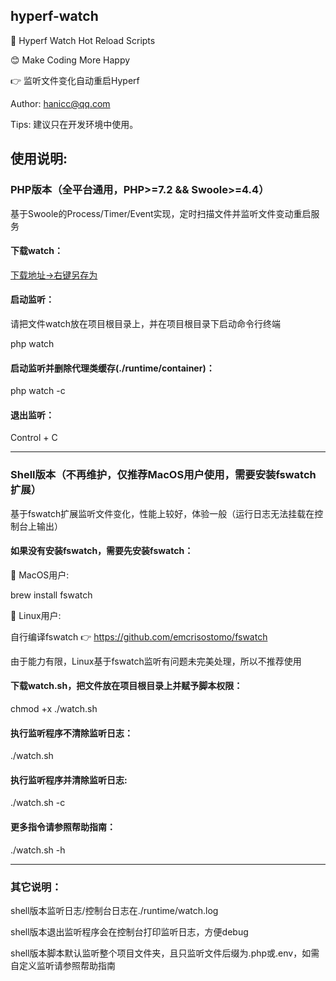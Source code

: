 ## hyperf-watch

🚀 Hyperf Watch Hot Reload Scripts

😊 Make Coding More Happy

👉 监听文件变化自动重启Hyperf

Author: hanicc@qq.com

Tips: 建议只在开发环境中使用。

## 使用说明:

### PHP版本（全平台通用，PHP>=7.2 && Swoole>=4.4）

基于Swoole的Process/Timer/Event实现，定时扫描文件并监听文件变动重启服务

#### 下载watch：

[下载地址->右键另存为](https://github.com/ha-ni-cc/hyperf-watch/raw/master/watch)

#### 启动监听：

请把文件watch放在项目根目录上，并在项目根目录下启动命令行终端

php watch

#### 启动监听并删除代理类缓存(./runtime/container)：

php watch -c

#### 退出监听：

Control + C

***

### Shell版本（不再维护，仅推荐MacOS用户使用，需要安装fswatch扩展）

基于fswatch扩展监听文件变化，性能上较好，体验一般（运行日志无法挂载在控制台上输出）

#### 如果没有安装fswatch，需要先安装fswatch：

🍎 MacOS用户:

brew install fswatch

🤖 Linux用户: 

自行编译fswatch 👉 https://github.com/emcrisostomo/fswatch

由于能力有限，Linux基于fswatch监听有问题未完美处理，所以不推荐使用

#### 下载watch.sh，把文件放在项目根目录上并赋予脚本权限：

chmod +x ./watch.sh

#### 执行监听程序不清除监听日志：

./watch.sh

#### 执行监听程序并清除监听日志:

./watch.sh -c

#### 更多指令请参照帮助指南：

./watch.sh -h

***

### 其它说明：

shell版本监听日志/控制台日志在./runtime/watch.log

shell版本退出监听程序会在控制台打印监听日志，方便debug

shell版本脚本默认监听整个项目文件夹，且只监听文件后缀为.php或.env，如需自定义监听请参照帮助指南
